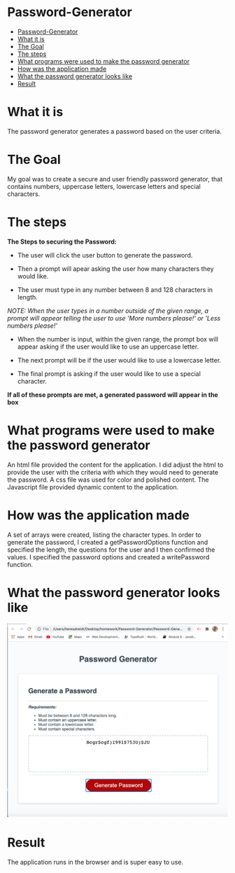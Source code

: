 # Password-Generator
<!-- TOC -->

- [Password-Generator](#password-generator)
- [What it is](#what-it-is)
- [The Goal](#the-goal)
- [The steps](#the-steps)
- [What programs were used to make the password generator](#what-programs-were-used-to-make-the-password-generator)
- [How was the application made](#how-was-the-application-made)
- [What the password generator looks like](#what-the-password-generator-looks-like)
- [Result](#result)

<!-- /TOC -->

# What it is
The password generator generates a password based on the user criteria.

# The Goal
My goal was to create a secure and user friendly password generator, that contains numbers, uppercase letters, lowercase letters and special characters.

# The steps
**The Steps to securing the Password:**

* The user will click the user button to generate the password.

* Then a prompt will apear asking the user how many characters they would like.

* The user must type in any number between 8 and 128 characters in length. 

*NOTE: When the user types in a number outside of the given range, a prompt will appear telling the user to use 'More numbers please!' or 'Less numbers please!'* 

* When the number is input, within the given range, the prompt box will appear asking if the user would like to use an uppercase letter.

* The next prompt will be if the user would like to use a lowercase letter.

* The final prompt is asking if the user would like to use a special character.

**If all of these prompts are met, a generated password will appear in the box**

# What programs were used to make the password generator

An html file provided the content for the application. I did adjust the html to provide the user with the criteria with which they would need to generate the password. A css file was used for color and polished content. The Javascript file provided dynamic content to the application.

# How was the application made

A set of arrays were created, listing the character types. 
In order to generate the password, I created a getPasswordOptions function and specified the length, the questions for the user and I then confirmed the values. I specified the password options and created a writePassword function.

# What the password generator looks like
![My screenshot](MyScreenShot_png.png)

# Result

The application runs in the browser and is super easy to use.
